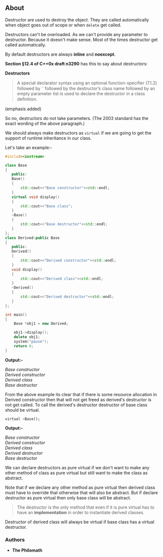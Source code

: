 ## About
Destructor are used to destroy the object. They are called automatically when object goes out of scope or when `delete` get called.

Destructors can't be overloaded. As we can't provide any parameter to destructor. Because it doesn't make sense. Most of the times destructor get called automatically.

By default destructors are always **inline** and **noexcept**.

**Section §12.4 of C++0x draft n3290** has this to say about destructors:

**Destructors**

>A special declarator syntax using an optional function-speciﬁer (7.1.2) followed by ˜ followed by the destructor’s class name followed by an empty parameter list is used to declare the destructor in a class deﬁnition.

(emphasis added)

So no, destructors do not take parameters. (The 2003 standard has the exact wording of the above paragraph.)

We should always make destructors as `virtual` if we are going to get the support of runtime inheritance in our class.

Let's take an example:-
```cpp
#include<iostream>

class Base
{
   public:
   Base()
   {
       std::cout<<"Base constructor"<<std::endl;
   }
   virtual void display()
   {
       std::cout<<"Base class";
   }
   ~Base()
   {
       std::cout<<"Base destructor"<<std::endl;
   }
};
class Derived:public Base
{
   public:
   Derived()
   {
       std::cout<<"Derived constructor"<<std::endl;
   }
   void display()
   {
       std::cout<<"Derived class"<<std::endl;
   }
   ~Derived()
   {
       std::cout<<"Derived destructor"<<std::endl;
   }
};

int main()
{
    Base *obj1 = new Derived;

    obj1->display();
    delete obj1;
    system("pause");
    return 0;
}
```

**Output:-**

 _Base constructor  
  Derived constructor  
  Derived class  
  Base destructor_

From the above example its clear that if there is some resource allocation in Derived constructor then that will not get freed as derived's destructor is not get called. To call the derived's destructor destructor of base class should be virtual.

    virtual ~Base();

**Output:-**

_Base constructor  
 Derived constructor  
 Derived class  
 Derived destructor  
 Base destructor_

We can declare destructors as pure virtual if we don't want to make any other method of class as pure virtual but still want to make the class as abstract.

Note that if we declare any other method as pure virtual then derived class must have to override that otherwise that will also be abstract. But if declare destructor as pure virtual then only base class will be abstract.

>The destructor is the only method that even if it is pure virtual has to have an **implementation** in order to instantiate derived classes.

Destructor of derived class will always be virtual if base class has a virtual destructor.

### Authors

* **The Philomath**

